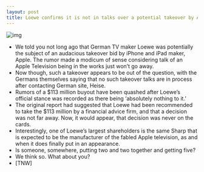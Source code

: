 ```yaml
---
layout: post
title: Loewe confirms it is not in talks over a potential takeover by Apple
---
```

![img](http://media.idownloadblog.com/wp-content/uploads/2012/05/loewe.jpeg)
* We told you not long ago that German TV maker Loewe was potentially the subject of an audacious takeover bid by iPhone and iPad maker, Apple. The rumor made a modicum of sense considering talk of an Apple Television being in the works just won’t go away.
* Now though, such a takeover appears to be out of the question, with the Germans themselves saying that no such takeover talks are in process after contacting German site, Heise.
* Rumors of a $113 million buyout have been quashed after Loewe’s official stance was recorded as there being ‘absolutely nothing to it.’
* The original report had suggested that Loewe had been recommended to take the $113 million by a financial advice firm, and that a decision was not far away. Now, it would appear, that decision was never on the cards.
* Interestingly, one of Loewe’s largest shareholders is the same Sharp that is expected to be the manufacturer of the fabled Apple television, as and when it does finally put in an appearance.
* Is someone, somewhere, putting two and two together and getting five?
* We think so. What about you?
* [TNW]


